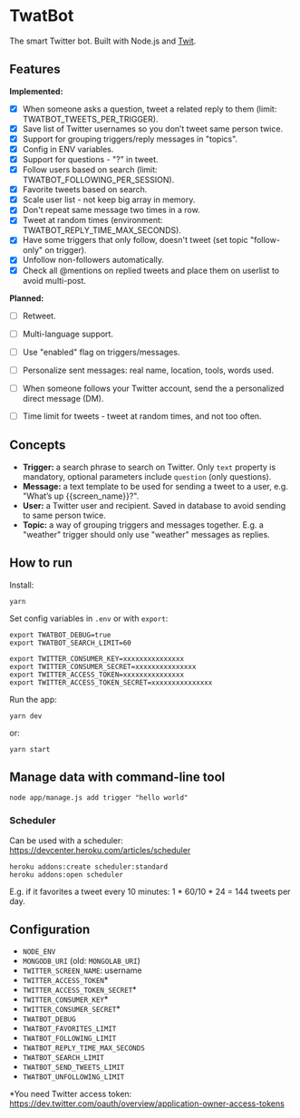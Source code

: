 # TwatBot

The smart Twitter bot. Built with Node.js and [Twit](https://github.com/ttezel/twit).


## Features

**Implemented:**

- [x] When someone asks a question, tweet a related reply to them (limit: TWATBOT_TWEETS_PER_TRIGGER).
- [x] Save list of Twitter usernames so you don’t tweet same person twice.
- [x] Support for grouping triggers/reply messages in "topics".
- [x] Config in ENV variables.
- [x] Support for questions - "?" in tweet.
- [x] Follow users based on search (limit: TWATBOT_FOLLOWING_PER_SESSION).
- [x] Favorite tweets based on search.
- [x] Scale user list - not keep big array in memory.
- [x] Don't repeat same message two times in a row.
- [x] Tweet at random times (environment: TWATBOT_REPLY_TIME_MAX_SECONDS).
- [x] Have some triggers that only follow, doesn't tweet (set topic "follow-only" on trigger).
- [x] Unfollow non-followers automatically.
- [x] Check all @mentions on replied tweets and place them on userlist to avoid multi-post.

**Planned:**

- [ ] Retweet.
- [ ] Multi-language support.
- [ ] Use "enabled" flag on triggers/messages.
- [ ] Personalize sent messages: real name, location, tools, words used.
- [ ] When someone follows your Twitter account, send the a personalized direct message (DM).
- [ ] Time limit for tweets - tweet at random times, and not too often.


## Concepts

* **Trigger:** a search phrase to search on Twitter. Only `text` property is mandatory, optional parameters include `question` (only questions).
* **Message:** a text template to be used for sending a tweet to a user, e.g. "What’s up {{screen_name}}?".
* **User:** a Twitter user and recipient. Saved in database to avoid sending to same person twice.
* **Topic:** a way of grouping triggers and messages together. E.g. a "weather" trigger should only use "weather" messages as replies.


## How to run

Install:

	yarn

Set config variables in `.env` or with `export`:

	export TWATBOT_DEBUG=true
	export TWATBOT_SEARCH_LIMIT=60

	export TWITTER_CONSUMER_KEY=xxxxxxxxxxxxxxx
	export TWITTER_CONSUMER_SECRET=xxxxxxxxxxxxxxx
	export TWITTER_ACCESS_TOKEN=xxxxxxxxxxxxxxx
	export TWITTER_ACCESS_TOKEN_SECRET=xxxxxxxxxxxxxxx

Run the app:

	yarn dev

or:

	yarn start


## Manage data with command-line tool

	node app/manage.js add trigger "hello world"


### Scheduler

Can be used with a scheduler: https://devcenter.heroku.com/articles/scheduler

	heroku addons:create scheduler:standard
	heroku addons:open scheduler


E.g. if it favorites a tweet every 10 minutes: 1 * 60/10 * 24 = 144 tweets per day.


## Configuration

- `NODE_ENV`
- `MONGODB_URI` (old: `MONGOLAB_URI`)
- `TWITTER_SCREEN_NAME`: username
- `TWITTER_ACCESS_TOKEN`*
- `TWITTER_ACCESS_TOKEN_SECRET`*
- `TWITTER_CONSUMER_KEY`*
- `TWITTER_CONSUMER_SECRET`*
- `TWATBOT_DEBUG`
- `TWATBOT_FAVORITES_LIMIT`
- `TWATBOT_FOLLOWING_LIMIT`
- `TWATBOT_REPLY_TIME_MAX_SECONDS`
- `TWATBOT_SEARCH_LIMIT`
- `TWATBOT_SEND_TWEETS_LIMIT`
- `TWATBOT_UNFOLLOWING_LIMIT`

*You need Twitter access token: https://dev.twitter.com/oauth/overview/application-owner-access-tokens
